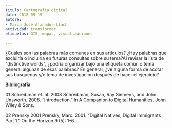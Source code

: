 ```yaml
---
titulo: Cartografía digital
date: 2018-09-19
autore:
- Maria José Afanador-Llach
actividad: transformar
etiquetas: GIS, mapas, visualizaciones

---
```



¿Cuáles son las palabras más comunes en sus artículos? ¿Hay palabras que excluiría o incluiría en futuras consultas sobre su tema?Al revisar la lista de "distinctive words", ¿podría organizar bajo una etiqueta común o tema general algunas de esas palabras? En general, ¿ve alguna forma de acotar sus búsquedas y/o tema de investigación después de hacer el ejercicio?

**Bibliografía**

01 Schreibman et. al. 2008 Schreibman, Susan, Ray Siemens, and John Unsworth. 2008. “Introduction.” In A Companion to Digital Humanities. John Wiley & Sons.

02 Prensky 2001 Prensky, Marc. 2001. “Digital Natives, Digital Immigrants Part 1.” On the Horizon 9 (5): 1–6.
